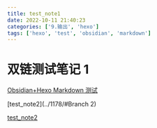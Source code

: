 ```yaml
---
title: test_note1
date: 2022-10-11 21:40:23
categories: ['9.输出', 'hexo']
tags: ['hexo', 'test', 'obsidian', 'markdown']
---
```


# 双链测试笔记 1

[Obsidian+Hexo Markdown 测试](../1176/#公式)

[test_note2](../1178/#Branch 2)

[test_note2](../1180)

